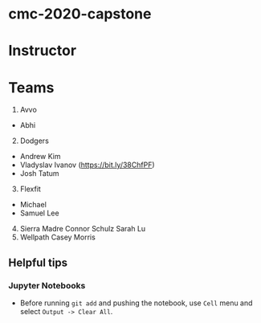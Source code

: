 # cmc-2020-capstone

# Instructor

# Teams
1. Avvo
* Abhi
2. Dodgers

* Andrew Kim
* Vladyslav Ivanov (https://bit.ly/38ChfPF)
* Josh Tatum

3. Flexfit
* Michael
* Samuel Lee
4. Sierra Madre
Connor Schulz
Sarah Lu
5. Wellpath
  Casey Morris

## Helpful tips

### Jupyter Notebooks

* Before running `git add` and pushing the notebook, use `Cell` menu and select `Output -> Clear All`.
